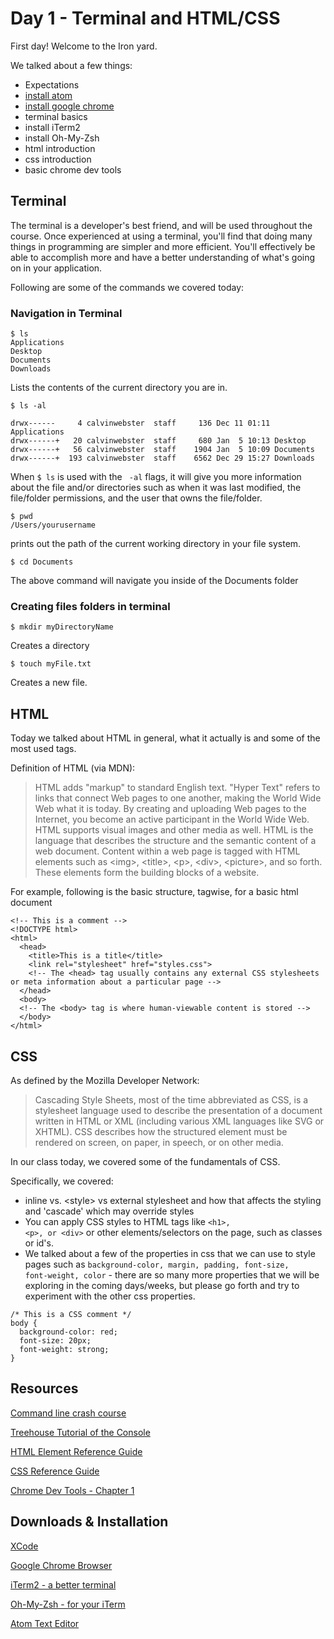 # Day 1 - Terminal and HTML/CSS

First day! Welcome to the Iron yard.

We talked about a few things:

- Expectations
- [install atom](https://atom.io/docs/v0.194.0/getting-started-installing-atom#atom-on-mac)
- [install google chrome](https://www.google.com/intl/en/chrome/browser/desktop/index.html)
- terminal basics
- install iTerm2
- install Oh-My-Zsh
- html introduction
- css introduction
- basic chrome dev tools

## Terminal

The terminal is a developer's best friend, and will be used throughout the course.  Once experienced at using a terminal, you'll find that doing many things in programming are simpler and more efficient.  You'll effectively be able to accomplish more and have a better understanding of what's going on in your application.

Following are some of the commands we covered today:

### Navigation in Terminal

```
$ ls
Applications
Desktop
Documents
Downloads
```
 Lists the contents of the current directory you are in.

```
$ ls -al

drwx------     4 calvinwebster  staff     136 Dec 11 01:11 Applications
drwx------+   20 calvinwebster  staff     680 Jan  5 10:13 Desktop
drwx------+   56 calvinwebster  staff    1904 Jan  5 10:09 Documents
drwx------+  193 calvinwebster  staff    6562 Dec 29 15:27 Downloads

```
When <code>$ ls</code> is used with the <code> -al</code> flags, it will give you more information about the file and/or directories such as when it was last modified, the file/folder permissions, and the user that owns the file/folder.

```
$ pwd
/Users/yourusername

```
prints out the path of the current working directory in your file system.

```
$ cd Documents

```
The above command will navigate you inside of the Documents folder

### Creating files folders in terminal

```
$ mkdir myDirectoryName

```
Creates a directory

```
$ touch myFile.txt

```
Creates a new file.

## HTML

Today we talked about HTML in general, what it actually is and some of the most used tags.

Definition of HTML (via MDN):
<blockquote>
HTML adds "markup" to standard English text. "Hyper Text" refers to links that connect Web pages to one another, making the World Wide Web what it is today. By creating and uploading Web pages to the Internet, you become an active participant in the World Wide Web. HTML supports visual images and other media as well. HTML is the language that describes the structure and the semantic content of a web document. Content within a web page is tagged with HTML elements such as &lt;img&gt;, &lt;title&gt;, &lt;p&gt;, &lt;div&gt;, &lt;picture&gt;, and so forth.  These elements form the building blocks of a website.
</blockquote>

For example, following is the basic structure, tagwise, for a basic html document

```
<!-- This is a comment -->
<!DOCTYPE html>
<html>
  <head>
    <title>This is a title</title>
    <link rel="stylesheet" href="styles.css">
    <!-- The <head> tag usually contains any external CSS stylesheets or meta information about a particular page -->
  </head>
  <body>
  <!-- The <body> tag is where human-viewable content is stored -->
  </body>
</html>

```

## CSS

As defined by the Mozilla Developer Network:
<blockquote>
Cascading Style Sheets, most of the time abbreviated as CSS, is a stylesheet language used to describe the presentation of a document written in HTML or XML (including various XML languages like SVG or XHTML). CSS describes how the structured element must be rendered on screen, on paper, in speech, or on other media.
</blockquote>

In our class today, we covered some of the fundamentals of CSS.

Specifically, we covered:

- inline vs. &lt;style&gt; vs external stylesheet and how that affects the styling and 'cascade' which may override styles
- You can apply CSS styles to HTML tags like <code>&lt;h1&gt;, &lt;p&gt;, or &lt;div&gt;</code> or other elements/selectors on the page, such as classes or id's.
- We talked about a few of the properties in css that we can use to style pages such as <code>background-color, margin, padding, font-size, font-weight, color</code> - there are so many more properties that we will be exploring in the coming days/weeks, but please go forth and try to experiment with the other css properties.

```
/* This is a CSS comment */
body {
  background-color: red;
  font-size: 20px;
  font-weight: strong;
}

```

## Resources

[Command line crash course](http://cli.learncodethehardway.org/book/)

[Treehouse Tutorial of the Console](http://teamtreehouse.com/library/console-foundations)

[HTML Element Reference Guide](https://developer.mozilla.org/en-US/docs/Web/HTML/Element)

[CSS Reference Guide](https://developer.mozilla.org/en-US/docs/Web/CSS/Reference)

[Chrome Dev Tools - Chapter 1](http://discover-devtools.codeschool.com/chapters/1?locale=en)

## Downloads & Installation

[XCode](https://developer.apple.com/xcode/downloads/)

[Google Chrome Browser](https://www.google.com/intl/en/chrome/browser/desktop/index.html)

[iTerm2 - a better terminal](http://iterm2.com/)

[Oh-My-Zsh - for your iTerm](http://ohmyz.sh/)

[Atom Text Editor](https://atom.io/)
